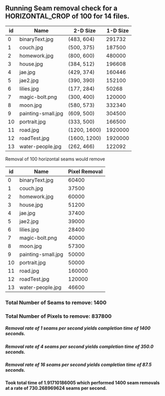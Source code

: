 

## Running Seam removal check for a HORIZONTAL_CROP of 100 for 14 files.

| id| Name    |    2-D Size    | 1-D Size |
| --| ------- | ---------- | ----------- |
|0 | binaryText.jpg | (483, 604) | 291732 |
| 1 | couch.jpg | (500, 375) | 187500 |
|2 | homework.jpg | (800, 600) | 480000 |
|3 | house.jpg | (384, 512) | 196608 |
|4 | jae.jpg |(429, 374) | 160446 |
|5 | jae2.jpg |(390, 390) | 152100 |
|6 | lilies.jpg | (177, 284) | 50268 |
|7 | magic-bolt.png |(300, 400) | 120000 |
|8 | moon.jpg | (580, 573) | 332340 |
|9 | painting-small.jpg | (609, 500) | 304500 |
|10 | portrait.jpg | (333, 500) | 166500 |
|11 | road.jpg | (1200, 1600) | 1920000 |
|12 | roadTest.jpg | (1600, 1200) | 1920000 |
|13 | water-people.jpg | (262, 466) | 122092 |

Removal of 100 horizontal seams would remove

| id| Name   | Pixel Removal |
| -- | ---- | --- |
| 0 | binaryText.jpg | 60400 |
|1 | couch.jpg | 37500 |
|2 | homework.jpg | 60000 |
|3 | house.jpg | 51200 |
|4 | jae.jpg | 37400 |
|5 | jae2.jpg | 39000 |
|6 | lilies.jpg | 28400 |
|7 | magic-bolt.png | 40000 |
|8 | moon.jpg | 57300 |
|9 | painting-small.jpg | 50000 |
|10 | portrait.jpg | 50000 |
|11 | road.jpg | 160000 |
|12 | roadTest.jpg | 120000 |
|13 | water-people.jpg | 46600 |


### Total Number of Seams to remove: 1400


### Total Number of Pixels to remove: 837800


##### Removal rate of 1 seams per second yields completion time of 1400 seconds.

##### Removal rate of 4 seams per second yields completion time of 350.0 seconds.

##### Removal rate of 16 seams per second yields completion time of 87.5 seconds.

#### Took total time of 1.91710186005 which performed 1400 seam removals at a rate of 730.268969624 seams per second.

